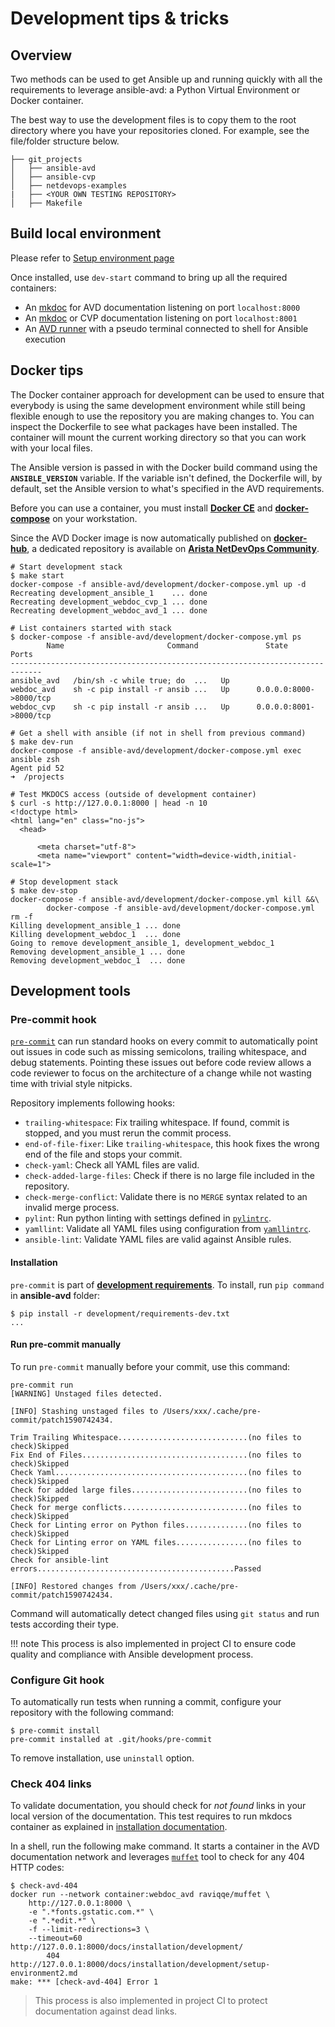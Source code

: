 # Development tips & tricks

## Overview

Two methods can be used to get Ansible up and running quickly with all the requirements to leverage ansible-avd: a Python Virtual Environment or Docker container.

The best way to use the development files is to copy them to the root directory where you have your repositories cloned. For example, see the file/folder structure below.

```shell
├── git_projects
│   ├── ansible-avd
│   ├── ansible-cvp
│   ├── netdevops-examples
|   ├── <YOUR OWN TESTING REPOSITORY>
│   ├── Makefile
```

## Build local environment

Please refer to [Setup environment page](./setup-environment.md)

Once installed, use `dev-start` command to bring up all the required containers:

- An [mkdoc](https://hub.docker.com/repository/docker/titom73/mkdocs) for AVD documentation listening on port `localhost:8000`
- An [mkdoc](https://hub.docker.com/repository/docker/titom73/mkdocs) or CVP documentation listening on port `localhost:8001`
- An [AVD runner](https://hub.docker.com/repository/docker/avdteam/base) with a pseudo terminal connected to shell for Ansible execution

## Docker tips

The Docker container approach for development can be used to ensure that everybody is using the same development environment while still being flexible enough to use the repository you are making changes to. You can inspect the Dockerfile to see what packages have been installed. The container will mount the current working directory so that you can work with your local files.

The Ansible version is passed in with the Docker build command using the **`ANSIBLE_VERSION`** variable. If the variable isn't defined, the Dockerfile will, by default, set the Ansible version to what's specified in the AVD requirements.

Before you can use a container, you must install [**Docker CE**](https://www.docker.com/products/docker-desktop) and [**docker-compose**](https://docs.docker.com/compose/) on your workstation.

Since the AVD Docker image is now automatically published on [**docker-hub**](https://hub.docker.com/repository/docker/avdteam/base), a dedicated repository is available on [**Arista NetDevOps Community**](https://github.com/arista-netdevops-community/docker-avd-base).

```shell
# Start development stack
$ make start
docker-compose -f ansible-avd/development/docker-compose.yml up -d
Recreating development_ansible_1    ... done
Recreating development_webdoc_cvp_1 ... done
Recreating development_webdoc_avd_1 ... done

# List containers started with stack
$ docker-compose -f ansible-avd/development/docker-compose.yml ps
        Name                       Command               State           Ports
-----------------------------------------------------------------------------
ansible_avd   /bin/sh -c while true; do  ...   Up
webdoc_avd    sh -c pip install -r ansib ...   Up      0.0.0.0:8000->8000/tcp
webdoc_cvp    sh -c pip install -r ansib ...   Up      0.0.0.0:8001->8000/tcp

# Get a shell with ansible (if not in shell from previous command)
$ make dev-run
docker-compose -f ansible-avd/development/docker-compose.yml exec ansible zsh
Agent pid 52
➜  /projects

# Test MKDOCS access (outside of development container)
$ curl -s http://127.0.0.1:8000 | head -n 10
<!doctype html>
<html lang="en" class="no-js">
  <head>

      <meta charset="utf-8">
      <meta name="viewport" content="width=device-width,initial-scale=1">

# Stop development stack
$ make dev-stop
docker-compose -f ansible-avd/development/docker-compose.yml kill &&\
        docker-compose -f ansible-avd/development/docker-compose.yml rm -f
Killing development_ansible_1 ... done
Killing development_webdoc_1  ... done
Going to remove development_ansible_1, development_webdoc_1
Removing development_ansible_1 ... done
Removing development_webdoc_1  ... done
```

## Development tools

### Pre-commit hook

[`pre-commit`](https://github.com/aristanetworks/ansible-avd/blob/devel/.pre-commit-config.yaml) can run standard hooks on every commit to automatically point out issues in code such as missing semicolons, trailing whitespace, and debug statements. Pointing these issues out before code review allows a code reviewer to focus on the architecture of a change while not wasting time with trivial style nitpicks.

Repository implements following hooks:

- `trailing-whitespace`: Fix trailing whitespace. If found, commit is stopped, and you must rerun the commit process.
- `end-of-file-fixer`: Like `trailing-whitespace`, this hook fixes the wrong end of the file and stops your commit.
- `check-yaml`: Check all YAML files are valid.
- `check-added-large-files`: Check if there is no large file included in the repository.
- `check-merge-conflict`: Validate there is no `MERGE` syntax related to an invalid merge process.
- `pylint`: Run python linting with settings defined in [`pylintrc`](https://github.com/aristanetworks/ansible-avd/blob/devel/pylintrc).
- `yamllint`: Validate all YAML files using configuration from [`yamllintrc`](https://github.com/aristanetworks/ansible-avd/blob/devel/.github/yamllintrc).
- `ansible-lint`: Validate YAML files are valid against Ansible rules.

#### Installation

`pre-commit` is part of [**development requirements**](https://github.com/aristanetworks/ansible-avd/blob/devel/development/requirements-dev.txt). To install, run `pip command` in **ansible-avd** folder:

```shell
$ pip install -r development/requirements-dev.txt
...
```

#### Run pre-commit manually

To run `pre-commit` manually before your commit, use this command:

```shell
pre-commit run
[WARNING] Unstaged files detected.

[INFO] Stashing unstaged files to /Users/xxx/.cache/pre-commit/patch1590742434.

Trim Trailing Whitespace.............................(no files to check)Skipped
Fix End of Files.....................................(no files to check)Skipped
Check Yaml...........................................(no files to check)Skipped
Check for added large files..........................(no files to check)Skipped
Check for merge conflicts............................(no files to check)Skipped
Check for Linting error on Python files..............(no files to check)Skipped
Check for Linting error on YAML files................(no files to check)Skipped
Check for ansible-lint errors............................................Passed

[INFO] Restored changes from /Users/xxx/.cache/pre-commit/patch1590742434.
```

Command will automatically detect changed files using `git status` and run tests according their type.

!!! note
    This process is also implemented in project CI to ensure code quality and compliance with Ansible development process.

### Configure Git hook

To automatically run tests when running a commit, configure your repository with the following command:

```shell
$ pre-commit install
pre-commit installed at .git/hooks/pre-commit
```

To remove installation, use `uninstall` option.

### Check 404 links

To validate documentation, you should check for *not found* links in your local version of the documentation. This test requires to run mkdocs container as explained in [installation documentation](./setup-environment.md).

In a shell, run the following make command. It starts a container in the AVD documentation network and leverages [`muffet`](https://github.com/raviqqe/muffet) tool to check for any 404 HTTP codes:

```shell
$ check-avd-404
docker run --network container:webdoc_avd raviqqe/muffet \
    http://127.0.0.1:8000 \
    -e ".*fonts.gstatic.com.*" \
    -e ".*edit.*" \
    -f --limit-redirections=3 \
    --timeout=60
http://127.0.0.1:8000/docs/installation/development/
        404     http://127.0.0.1:8000/docs/installation/development/setup-environment2.md
make: *** [check-avd-404] Error 1
```

> This process is also implemented in project CI to protect documentation against dead links.

